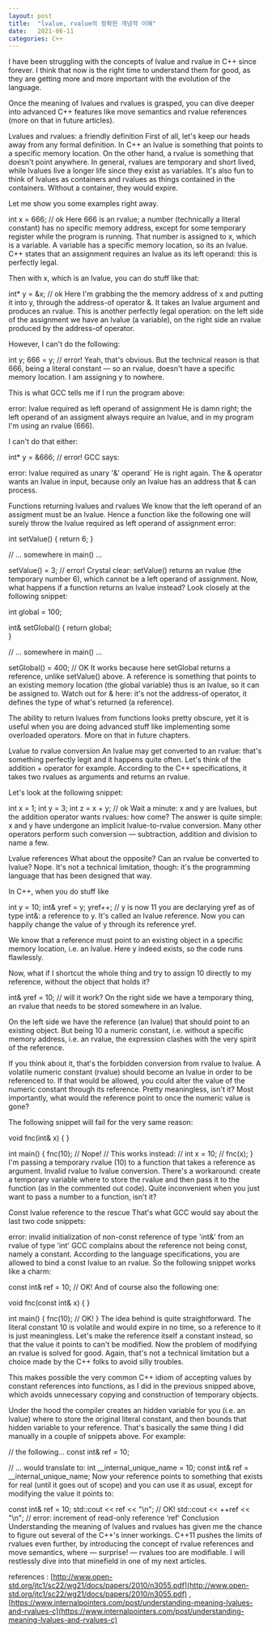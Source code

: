 ```yaml
---
layout: post
title:  "lvalue, rvalue의 정확한 개념적 이해"
date:   2021-06-11
categories: C++
---
```


I have been struggling with the concepts of lvalue and rvalue in C++ since forever. I think that now is the right time to understand them for good, as they are getting more and more important with the evolution of the language.

Once the meaning of lvalues and rvalues is grasped, you can dive deeper into advanced C++ features like move semantics and rvalue references (more on that in future articles).

Lvalues and rvalues: a friendly definition
First of all, let's keep our heads away from any formal definition. In C++ an lvalue is something that points to a specific memory location. On the other hand, a rvalue is something that doesn't point anywhere. In general, rvalues are temporary and short lived, while lvalues live a longer life since they exist as variables. It's also fun to think of lvalues as containers and rvalues as things contained in the containers. Without a container, they would expire.

Let me show you some examples right away.

int x = 666;   // ok
Here 666 is an rvalue; a number (technically a literal constant) has no specific memory address, except for some temporary register while the program is running. That number is assigned to x, which is a variable. A variable has a specific memory location, so its an lvalue. C++ states that an assignment requires an lvalue as its left operand: this is perfectly legal.

Then with x, which is an lvalue, you can do stuff like that:

int* y = &x;   // ok
Here I'm grabbing the the memory address of x and putting it into y, through the address-of operator &. It takes an lvalue argument and produces an rvalue. This is another perfectly legal operation: on the left side of the assignment we have an lvalue (a variable), on the right side an rvalue produced by the address-of operator.

However, I can't do the following:

int y;
666 = y; // error!
Yeah, that's obvious. But the technical reason is that 666, being a literal constant — so an rvalue, doesn't have a specific memory location. I am assigning y to nowhere.

This is what GCC tells me if I run the program above:

error: lvalue required as left operand of assignment
He is damn right; the left operand of an assigment always require an lvalue, and in my program I'm using an rvalue (666).

I can't do that either:

int* y = &666; // error!
GCC says:

error: lvalue required as unary '&' operand`
He is right again. The & operator wants an lvalue in input, because only an lvalue has an address that & can process.

Functions returning lvalues and rvalues
We know that the left operand of an assigment must be an lvalue. Hence a function like the following one will surely throw the lvalue required as left operand of assignment error:

int setValue()
{
    return 6;
}

// ... somewhere in main() ...

setValue() = 3; // error!
Crystal clear: setValue() returns an rvalue (the temporary number 6), which cannot be a left operand of assignment. Now, what happens if a function returns an lvalue instead? Look closely at the following snippet:

int global = 100;

int& setGlobal()
{
    return global;    
}

// ... somewhere in main() ...

setGlobal() = 400; // OK
It works because here setGlobal returns a reference, unlike setValue() above. A reference is something that points to an existing memory location (the global variable) thus is an lvalue, so it can be assigned to. Watch out for & here: it's not the address-of operator, it defines the type of what's returned (a reference).

The ability to return lvalues from functions looks pretty obscure, yet it is useful when you are doing advanced stuff like implementing some overloaded operators. More on that in future chapters.

Lvalue to rvalue conversion
An lvalue may get converted to an rvalue: that's something perfectly legit and it happens quite often. Let's think of the addition + operator for example. According to the C++ specifications, it takes two rvalues as arguments and returns an rvalue.

Let's look at the following snippet:

int x = 1;
int y = 3;
int z = x + y;   // ok
Wait a minute: x and y are lvalues, but the addition operator wants rvalues: how come? The answer is quite simple: x and y have undergone an implicit lvalue-to-rvalue conversion. Many other operators perform such conversion — subtraction, addition and division to name a few.

Lvalue references
What about the opposite? Can an rvalue be converted to lvalue? Nope. It's not a technical limitation, though: it's the programming language that has been designed that way.

In C++, when you do stuff like

int y = 10;
int& yref = y;
yref++;        // y is now 11
you are declarying yref as of type int&: a reference to y. It's called an lvalue reference. Now you can happily change the value of y through its reference yref.

We know that a reference must point to an existing object in a specific memory location, i.e. an lvalue. Here y indeed exists, so the code runs flawlessly.

Now, what if I shortcut the whole thing and try to assign 10 directly to my reference, without the object that holds it?

int& yref = 10;  // will it work?
On the right side we have a temporary thing, an rvalue that needs to be stored somewhere in an lvalue.

On the left side we have the reference (an lvalue) that should point to an existing object. But being 10 a numeric constant, i.e. without a specific memory address, i.e. an rvalue, the expression clashes with the very spirit of the reference.

If you think about it, that's the forbidden conversion from rvalue to lvalue. A volatile numeric constant (rvalue) should become an lvalue in order to be referenced to. If that would be allowed, you could alter the value of the numeric constant through its reference. Pretty meaningless, isn't it? Most importantly, what would the reference point to once the numeric value is gone?

The following snippet will fail for the very same reason:

void fnc(int& x)
{
}

int main()
{
    fnc(10);  // Nope!
    // This works instead:
    // int x = 10;
    // fnc(x);
}
I'm passing a temporary rvalue (10) to a function that takes a reference as argument. Invalid rvalue to lvalue conversion. There's a workaround: create a temporary variable where to store the rvalue and then pass it to the function (as in the commented out code). Quite inconvenient when you just want to pass a number to a function, isn't it?

Const lvalue reference to the rescue
That's what GCC would say about the last two code snippets:

error: invalid initialization of non-const reference of type 'int&' from an rvalue of type 'int'
GCC complains about the reference not being const, namely a constant. According to the language specifications, you are allowed to bind a const lvalue to an rvalue. So the following snippet works like a charm:

const int& ref = 10;  // OK!
And of course also the following one:

void fnc(const int& x)
{
}

int main()
{
    fnc(10);  // OK!
}
The idea behind is quite straightforward. The literal constant 10 is volatile and would expire in no time, so a reference to it is just meaningless. Let's make the reference itself a constant instead, so that the value it points to can't be modified. Now the problem of modifying an rvalue is solved for good. Again, that's not a technical limitation but a choice made by the C++ folks to avoid silly troubles.

This makes possible the very common C++ idiom of accepting values by constant references into functions, as I did in the previous snipped above, which avoids unnecessary copying and construction of temporary objects.

Under the hood the compiler creates an hidden variable for you (i.e. an lvalue) where to store the original literal constant, and then bounds that hidden variable to your reference. That's basically the same thing I did manually in a couple of snippets above. For example:

// the following...
const int& ref = 10;

// ... would translate to:
int __internal_unique_name = 10;
const int& ref = __internal_unique_name;
Now your reference points to something that exists for real (until it goes out of scope) and you can use it as usual, except for modifying the value it points to:

const int& ref = 10;
std::cout << ref << "\n";   // OK!
std::cout << ++ref << "\n"; // error: increment of read-only reference ‘ref’
Conclusion
Understanding the meaning of lvalues and rvalues has given me the chance to figure out several of the C++'s inner workings. C++11 pushes the limits of rvalues even further, by introducing the concept of rvalue references and move semantics, where — surprise! — rvalues too are modifiable. I will restlessly dive into that minefield in one of my next articles.




references : [http://www.open-std.org/jtc1/sc22/wg21/docs/papers/2010/n3055.pdf](http://www.open-std.org/jtc1/sc22/wg21/docs/papers/2010/n3055.pdf)  ,  [https://www.internalpointers.com/post/understanding-meaning-lvalues-and-rvalues-c](https://www.internalpointers.com/post/understanding-meaning-lvalues-and-rvalues-c)   